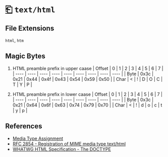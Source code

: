 # [⎗](../README.md) `text/html`

## File Extensions

`html`, `htm`

## Magic Bytes

1. HTML preamble prefix in upper caase
   | Offset | 0 | 1 | 2 | 3 | 4 | 5 | 6 | 7 |
   | ---- | ---- | ---- | ---- | ---- | ---- | ---- | ---- | ---- |
   | Byte | 0x3c | 0x21 | 0x44 | 0x4f | 0x43 | 0x54 | 0x59 | 0x50 |
   | Char | < | ! | D | O | C | T | Y | P |

2. HTML preamble prefix in lower caase
   | Offset | 0 | 1 | 2 | 3 | 4 | 5 | 6 | 7 |
   | ---- | ---- | ---- | ---- | ---- | ---- | ---- | ---- | ---- |
   | Byte | 0x3c | 0x21 | 0x64 | 0x6f | 0x63 | 0x74 | 0x79 | 0x70 |
   | Char | < | ! | d | o | c | t | y | p |

## References

- [Media Type Assignment](https://www.iana.org/assignments/media-types/text/html)
- [RFC 2854 - Registration of MIME media type text/html](https://datatracker.ietf.org/doc/html/rfc2854#section-2)
- [WHATWG HTML Specification - The DOCTYPE](https://html.spec.whatwg.org/#the-doctype)
